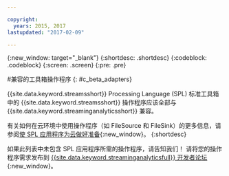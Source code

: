 ```yaml
---

copyright:
  years: 2015, 2017
lastupdated: "2017-02-09"

---
```


<!-- Attribute definitions --> 
{:new_window: target="_blank"}
{:shortdesc: .shortdesc}
{:codeblock: .codeblock}
{:screen: .screen}
{:pre: .pre}

#兼容的工具箱操作程序
{: #c_beta_adapters}

{{site.data.keyword.streamsshort}} Processing Language (SPL) 标准工具箱中的 {{site.data.keyword.streamsshort}} 操作程序应该全部与 {{site.data.keyword.streaminganalyticsshort}} 兼容。

有关如何在云环境中使用操作程序（如 FileSource 和 FileSink）的更多信息，请参阅[使 SPL 应用程序为云做好准备](https://developer.ibm.com/streamsdev/docs/getting-spl-application-ready-cloud/){:new_window}。
{:shortdesc}

如果此列表中未包含 SPL 应用程序所需的操作程序，请告知我们！
请将您的操作程序需求发布到 [{{site.data.keyword.streaminganalyticsfull}} 开发者论坛](https://developer.ibm.com/answers/topics/streaming-analytics.html){:new_window}。
